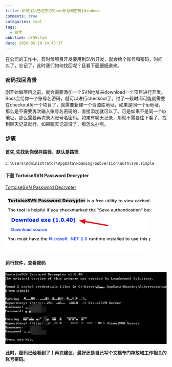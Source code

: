 ```yaml
---
title: 如何找回已经忘记的svn账号和密码|Windows
comments: true
categories: tool
tags:
  - 技术
abbrlink: df55cfad
date: 2020-05-10 14:45:37
---
```


在公司的工作中，有时候项目开发要用到SVN开发，就会给个账号和密码，时间久了，忘记了，此时我们如何找回呢？且看下面细细道来。
<!--more-->

### 密码找回背景

刚开始做项目之前，就会需要添加一个SVN地址来download一个项目进行开发。Boss会给你一个账号名密码，就可以进行checkout了。过了一段时间可能就需要在checkout另一个项目了，就需要新建一个资源库地址，如果是同一个ip地址，那么是不需要再次输入账号名密码的，直接添加就可以了。可是如果不是同一个ip地址，那么需要再次录入账号名密码。如果有聊天记录，那就不需要往下看了，找到聊天记录就行。如果聊天记录没了，那怎么办呢。

### 步骤

####  首先,先找到你保存路径，默认是路径

```
C:\Users\Administrator\AppData\Roaming\Subversion\auth\svn.simple
```

#### 下载 TortoiseSVN Password Decrypter

[TortoiseSVN Password Decrypter](http://www.leapbeyond.com/ric/TSvnPD/)

![image-20200510145016720](如何找回已经忘记的svn账号和密码-Windows/image-20200510145016720.png)

#### 运行软件，查看密码

![image-20200510145358981](如何找回已经忘记的svn账号和密码-Windows/image-20200510145358981.png)

**此时，密码已经看到了！再次建议，最好还是自己写个文档专门存放和工作相关的账号密码。**

